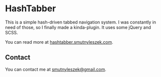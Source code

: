 # HashTabber

This is a simple hash-driven tabbed navigation system. I was constantly in need of those, so I finally made a kinda-plugin. It uses some jQuery and SCSS.

You can read more at [hashtabber.smutnyleszek.com](http://hashtabber.smutnyleszek.com).


## Contact

You can contact me at [smutnyleszek@gmail.com](mailto:smutnyleszek@gmail.com).